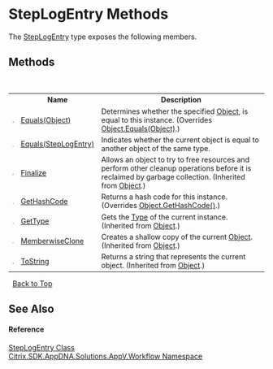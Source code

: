# StepLogEntry Methods
 

The <a href="T_Citrix_SDK_AppDNA_Solutions_AppV_Workflow_StepLogEntry">StepLogEntry</a> type exposes the following members.


## Methods
&nbsp;<table><tr><th></th><th>Name</th><th>Description</th></tr><tr><td>![Public method](media/pubmethod.gif "Public method")</td><td><a href="M_Citrix_SDK_AppDNA_Solutions_AppV_Workflow_StepLogEntry_Equals_1">Equals(Object)</a></td><td>
Determines whether the specified <a href="http://msdn2.microsoft.com/en-us/library/e5kfa45b" target="_blank">Object</a>, is equal to this instance.
 (Overrides <a href="http://msdn2.microsoft.com/en-us/library/bsc2ak47" target="_blank">Object.Equals(Object)</a>.)</td></tr><tr><td>![Public method](media/pubmethod.gif "Public method")</td><td><a href="M_Citrix_SDK_AppDNA_Solutions_AppV_Workflow_StepLogEntry_Equals">Equals(StepLogEntry)</a></td><td>
Indicates whether the current object is equal to another object of the same type.</td></tr><tr><td>![Protected method](media/protmethod.gif "Protected method")</td><td><a href="http://msdn2.microsoft.com/en-us/library/4k87zsw7" target="_blank">Finalize</a></td><td>
Allows an object to try to free resources and perform other cleanup operations before it is reclaimed by garbage collection.
 (Inherited from <a href="http://msdn2.microsoft.com/en-us/library/e5kfa45b" target="_blank">Object</a>.)</td></tr><tr><td>![Public method](media/pubmethod.gif "Public method")</td><td><a href="M_Citrix_SDK_AppDNA_Solutions_AppV_Workflow_StepLogEntry_GetHashCode">GetHashCode</a></td><td>
Returns a hash code for this instance.
 (Overrides <a href="http://msdn2.microsoft.com/en-us/library/zdee4b3y" target="_blank">Object.GetHashCode()</a>.)</td></tr><tr><td>![Public method](media/pubmethod.gif "Public method")</td><td><a href="http://msdn2.microsoft.com/en-us/library/dfwy45w9" target="_blank">GetType</a></td><td>
Gets the <a href="http://msdn2.microsoft.com/en-us/library/42892f65" target="_blank">Type</a> of the current instance.
 (Inherited from <a href="http://msdn2.microsoft.com/en-us/library/e5kfa45b" target="_blank">Object</a>.)</td></tr><tr><td>![Protected method](media/protmethod.gif "Protected method")</td><td><a href="http://msdn2.microsoft.com/en-us/library/57ctke0a" target="_blank">MemberwiseClone</a></td><td>
Creates a shallow copy of the current <a href="http://msdn2.microsoft.com/en-us/library/e5kfa45b" target="_blank">Object</a>.
 (Inherited from <a href="http://msdn2.microsoft.com/en-us/library/e5kfa45b" target="_blank">Object</a>.)</td></tr><tr><td>![Public method](media/pubmethod.gif "Public method")</td><td><a href="http://msdn2.microsoft.com/en-us/library/7bxwbwt2" target="_blank">ToString</a></td><td>
Returns a string that represents the current object.
 (Inherited from <a href="http://msdn2.microsoft.com/en-us/library/e5kfa45b" target="_blank">Object</a>.)</td></tr></table>&nbsp;
<a href="#steplogentry-methods">Back to Top</a>

## See Also


#### Reference
<a href="T_Citrix_SDK_AppDNA_Solutions_AppV_Workflow_StepLogEntry">StepLogEntry Class</a><br /><a href="N_Citrix_SDK_AppDNA_Solutions_AppV_Workflow">Citrix.SDK.AppDNA.Solutions.AppV.Workflow Namespace</a><br />